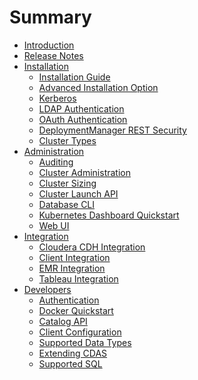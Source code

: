 # Summary

* [Introduction](README.md)
* [Release Notes][relnotes]
* [Installation][install]
  * [Installation Guide][install]
  * [Advanced Installation Option][adinstall]
  * [Kerberos][kerberosclustersetup]
  * [LDAP Authentication][ldapauthn]
  * [OAuth Authentication][oauthguide]
  * [DeploymentManager REST Security][security]
  * [Cluster Types][clustertypes]
* [Administration](README.md)
	* [Auditing][auditing]
	* [Cluster Administration][clusteradmin]
	* [Cluster Sizing][sizing]
	* [Cluster Launch API][clusterlaunchpluginapi]
	* [Database CLI][dbcli]
	* [Kubernetes Dashboard Quickstart][kubernetesdashboardquickstart]
	* [Web UI][webui]
* [Integration](README.md)
	* [Cloudera CDH Integration][cdhintegration]
	* [Client Integration][clientintegration]
	* [EMR Integration][emrintegration]
	* [Tableau Integration][tableauwdc]
* [Developers](README.md)
	* [Authentication][authn]
	* [Docker Quickstart][dockerquickstart]
	* [Catalog API][catapi]
	* [Client Configuration][clientconfig]
	* [Supported Data Types][data]
	* [Extending CDAS][extendingcdas]
	* [Supported SQL][supportedsql]



<!-- internal link references -->
[adinstall]: AdvancedInstall.md
[auditing]: Auditing.md
[authn]: Authentication.md
[catapi]: CatalogApi.md
[cdhintegration]: CDHIntegration.md
[clientconfig]: ClientConfigurations.md
[clientintegration]: ClientIntegration.md
[clusteradmin]: ClusterAdmin.md
[clusterlaunchpluginapi]: ClusterLaunchPluginApi.md
[clustertypes]: ClusterTypes.md
[data]: Data.md
[dbcli]: DbCLI.md
[dockerquickstart]: DockerQuickstart.md
[emrintegration]: EMRIntegration.md
[extendingcdas]: ExtendingCDAS.md
[install]: Install.md
[kerberosclustersetup]: KerberosClusterSetup.md
[kubernetesdashboardquickstart]: KubernetesDashboardQuickStart.md
[ldapauthn]: LdapAuthentication.md
[oauthguide]: OAuthGuide.md
[relnotes]: ReleaseNotes.md
[security]: Security.md
[sizing]: ClusterSizing.md
[supportedsql]: SupportedSQL.md
[tableauwdc]: TableauWDC.md
[webui]: WebUI.md
